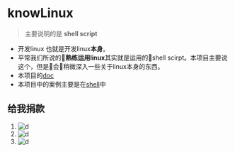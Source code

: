 # knowLinux
> 主要说明的是 **shell script**
- 开发linux 也就是开发linux**本身**。
- 平常我们所说的**熟练运用linux**其实就是运用的shell scirpt。本项目主要说这个，但是会稍微深入一些关于linux本身的东西。
-  本项目的[doc](./doc) 
-  本项目中的案例主要是在[shell](./shell)中
## 给我捐款
1.  ![d](https://github.com/ThomasHuke/donate/blob/master/qq.jpg)
2.  ![d](https://github.com/ThomasHuke/donate/blob/master/we-chat.jpg)
3.  ![d](https://github.com/ThomasHuke/donate/blob/master/zhi-fu-bao.jpg)
